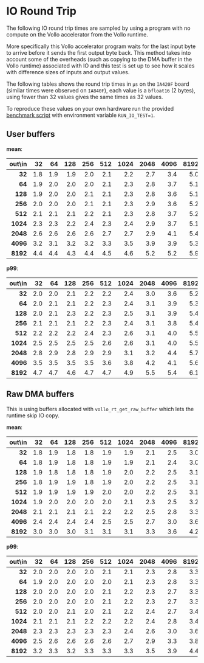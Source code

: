 # IO Round Trip

The following IO round trip times are sampled by using a program with no compute on the
Vollo accelerator from the Vollo runtime.

More specifically this Vollo accelerator program waits for the last input byte to arrive
before it sends the first output byte back. This method takes into account some of the
overheads (such as copying to the DMA buffer in the Vollo runtime) associated with IO
and this test is set up to see how it scales with difference sizes of inputs and output
values.

The following tables shows the round trip times in `μs` on the `IA420F`
board (similar times were observed on `IA840F`), each value is a `bfloat16` (2 bytes),
using fewer than 32 values gives the same times as 32 values.

To reproduce these values on your own hardware run the provided [benchmark
script](running-the-benchmark.md) with environment variable `RUN_IO_TEST=1`.

## User buffers

**mean**:

|  out\in  |   32 |   64 |   128 |   256 |   512 |   1024 |   2048 |   4096 |   8192 |
|---------:|-----:|-----:|------:|------:|------:|-------:|-------:|-------:|-------:|
|   **32** |  1.8 |  1.9 |   1.9 |   2.0 |   2.1 |    2.2 |    2.7 |    3.4 |    5.0 |
|   **64** |  1.9 |  2.0 |   2.0 |   2.0 |   2.1 |    2.3 |    2.8 |    3.7 |    5.1 |
|  **128** |  1.9 |  2.0 |   2.0 |   2.1 |   2.1 |    2.3 |    2.8 |    3.6 |    5.1 |
|  **256** |  2.0 |  2.0 |   2.0 |   2.1 |   2.1 |    2.3 |    2.9 |    3.6 |    5.2 |
|  **512** |  2.1 |  2.1 |   2.1 |   2.2 |   2.1 |    2.3 |    2.8 |    3.7 |    5.2 |
| **1024** |  2.3 |  2.3 |   2.2 |   2.4 |   2.3 |    2.4 |    2.9 |    3.7 |    5.1 |
| **2048** |  2.6 |  2.6 |   2.6 |   2.6 |   2.7 |    2.7 |    2.9 |    4.1 |    5.4 |
| **4096** |  3.2 |  3.1 |   3.2 |   3.2 |   3.3 |    3.5 |    3.9 |    3.9 |    5.3 |
| **8192** |  4.4 |  4.4 |   4.3 |   4.4 |   4.5 |    4.6 |    5.2 |    5.2 |    5.9 |

**p99**:

|  out\in  |   32 |   64 |   128 |   256 |   512 |   1024 |   2048 |   4096 |   8192 |
|---------:|-----:|-----:|------:|------:|------:|-------:|-------:|-------:|-------:|
|   **32** |  2.0 |  2.0 |   2.1 |   2.2 |   2.2 |    2.4 |    3.0 |    3.6 |    5.2 |
|   **64** |  2.0 |  2.1 |   2.1 |   2.2 |   2.3 |    2.4 |    3.1 |    3.9 |    5.3 |
|  **128** |  2.0 |  2.1 |   2.3 |   2.2 |   2.3 |    2.5 |    3.1 |    3.9 |    5.4 |
|  **256** |  2.1 |  2.1 |   2.1 |   2.2 |   2.3 |    2.4 |    3.1 |    3.8 |    5.4 |
|  **512** |  2.2 |  2.2 |   2.2 |   2.4 |   2.3 |    2.6 |    3.1 |    4.0 |    5.5 |
| **1024** |  2.5 |  2.5 |   2.5 |   2.5 |   2.6 |    2.6 |    3.1 |    4.0 |    5.5 |
| **2048** |  2.8 |  2.9 |   2.8 |   2.9 |   2.9 |    3.1 |    3.2 |    4.4 |    5.7 |
| **4096** |  3.5 |  3.5 |   3.5 |   3.5 |   3.6 |    3.8 |    4.2 |    4.1 |    5.6 |
| **8192** |  4.7 |  4.7 |   4.6 |   4.7 |   4.7 |    4.9 |    5.5 |    5.4 |    6.1 |

## Raw DMA buffers

This is using buffers allocated with `vollo_rt_get_raw_buffer` which lets the runtime skip IO copy.

**mean**:

|  out\in  |   32 |   64 |   128 |   256 |   512 |   1024 |   2048 |   4096 |   8192 |
|---------:|-----:|-----:|------:|------:|------:|-------:|-------:|-------:|-------:|
|   **32** |  1.8 |  1.9 |   1.8 |   1.8 |   1.9 |    1.9 |    2.1 |    2.5 |    3.0 |
|   **64** |  1.8 |  1.9 |   1.8 |   1.8 |   1.9 |    1.9 |    2.1 |    2.4 |    3.0 |
|  **128** |  1.9 |  1.8 |   1.8 |   1.8 |   1.9 |    2.0 |    2.2 |    2.5 |    3.1 |
|  **256** |  1.8 |  1.9 |   1.9 |   1.8 |   1.9 |    2.0 |    2.2 |    2.5 |    3.1 |
|  **512** |  1.9 |  1.9 |   1.9 |   1.9 |   2.0 |    2.0 |    2.2 |    2.5 |    3.1 |
| **1024** |  1.9 |  2.0 |   2.0 |   2.0 |   2.0 |    2.1 |    2.3 |    2.5 |    3.2 |
| **2048** |  2.1 |  2.1 |   2.1 |   2.1 |   2.2 |    2.2 |    2.5 |    2.8 |    3.3 |
| **4096** |  2.4 |  2.4 |   2.4 |   2.4 |   2.5 |    2.5 |    2.7 |    3.0 |    3.6 |
| **8192** |  3.0 |  3.0 |   3.0 |   3.1 |   3.1 |    3.1 |    3.3 |    3.6 |    4.2 |

**p99**:

|  out\in  |   32 |   64 |   128 |   256 |   512 |   1024 |   2048 |   4096 |   8192 |
|---------:|-----:|-----:|------:|------:|------:|-------:|-------:|-------:|-------:|
|   **32** |  2.0 |  2.0 |   2.0 |   2.0 |   2.1 |    2.1 |    2.3 |    2.8 |    3.3 |
|   **64** |  1.9 |  2.0 |   2.0 |   2.0 |   2.0 |    2.1 |    2.3 |    2.8 |    3.3 |
|  **128** |  2.0 |  2.0 |   2.0 |   2.0 |   2.1 |    2.2 |    2.3 |    2.7 |    3.3 |
|  **256** |  2.0 |  2.0 |   2.0 |   2.0 |   2.1 |    2.2 |    2.3 |    2.7 |    3.3 |
|  **512** |  2.0 |  2.0 |   2.1 |   2.0 |   2.1 |    2.2 |    2.4 |    2.7 |    3.4 |
| **1024** |  2.1 |  2.1 |   2.1 |   2.2 |   2.2 |    2.2 |    2.4 |    2.8 |    3.4 |
| **2048** |  2.3 |  2.3 |   2.3 |   2.3 |   2.3 |    2.4 |    2.6 |    3.0 |    3.6 |
| **4096** |  2.5 |  2.6 |   2.6 |   2.6 |   2.6 |    2.7 |    2.9 |    3.3 |    3.8 |
| **8192** |  3.2 |  3.3 |   3.2 |   3.3 |   3.3 |    3.3 |    3.5 |    3.9 |    4.4 |
